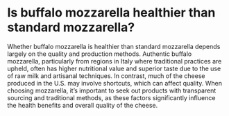 # Is buffalo mozzarella healthier than standard mozzarella?

Whether buffalo mozzarella is healthier than standard mozzarella depends largely on the quality and production methods. Authentic buffalo mozzarella, particularly from regions in Italy where traditional practices are upheld, often has higher nutritional value and superior taste due to the use of raw milk and artisanal techniques. In contrast, much of the cheese produced in the U.S. may involve shortcuts, which can affect quality. When choosing mozzarella, it’s important to seek out products with transparent sourcing and traditional methods, as these factors significantly influence the health benefits and overall quality of the cheese.